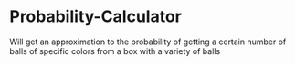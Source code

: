 # Probability-Calculator
Will get an approximation to the probability of getting a certain number of balls of specific colors from a box with a variety of balls
